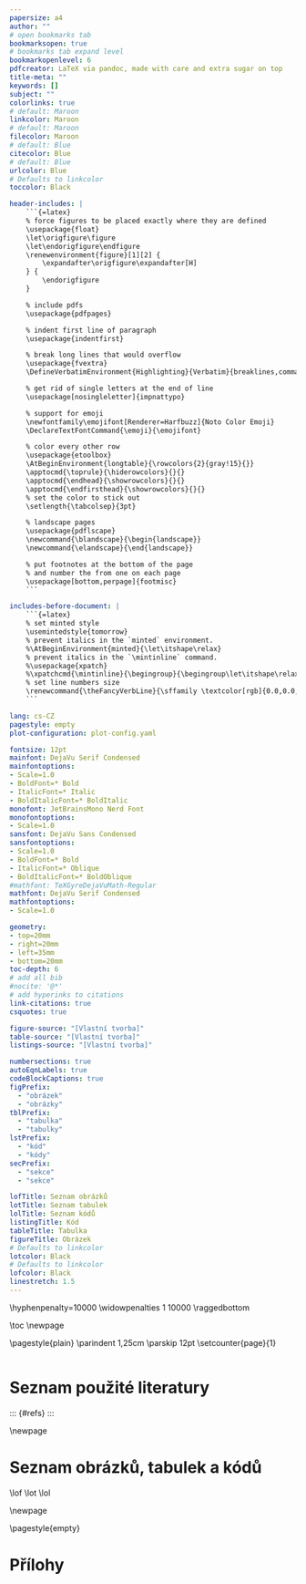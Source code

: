 ```yaml
---
papersize: a4
author: ""
# open bookmarks tab
bookmarksopen: true
# bookmarks tab expand level
bookmarkopenlevel: 6
pdfcreator: LaTeX via pandoc, made with care and extra sugar on top
title-meta: ""
keywords: []
subject: ""
colorlinks: true
# default: Maroon
linkcolor: Maroon
# default: Maroon
filecolor: Maroon
# default: Blue
citecolor: Blue
# default: Blue
urlcolor: Blue
# Defaults to linkcolor
toccolor: Black

header-includes: |
    ```{=latex}
    % force figures to be placed exactly where they are defined
    \usepackage{float}
    \let\origfigure\figure
    \let\endorigfigure\endfigure
    \renewenvironment{figure}[1][2] {
        \expandafter\origfigure\expandafter[H]
    } {
        \endorigfigure
    }

    % include pdfs
    \usepackage{pdfpages}

    % indent first line of paragraph
    \usepackage{indentfirst}

    % break long lines that would overflow
    \usepackage{fvextra}
    \DefineVerbatimEnvironment{Highlighting}{Verbatim}{breaklines,commandchars=\\\{\}}

    % get rid of single letters at the end of line
    \usepackage[nosingleletter]{impnattypo}

    % support for emoji
    \newfontfamily\emojifont[Renderer=Harfbuzz]{Noto Color Emoji}
    \DeclareTextFontCommand{\emoji}{\emojifont}

    % color every other row
    \usepackage{etoolbox}
    \AtBeginEnvironment{longtable}{\rowcolors{2}{gray!15}{}}
    \apptocmd{\toprule}{\hiderowcolors}{}{}
    \apptocmd{\endhead}{\showrowcolors}{}{}
    \apptocmd{\endfirsthead}{\showrowcolors}{}{}
    % set the color to stick out
    \setlength{\tabcolsep}{3pt}

    % landscape pages
    \usepackage{pdflscape}
    \newcommand{\blandscape}{\begin{landscape}}
    \newcommand{\elandscape}{\end{landscape}}

    % put footnotes at the bottom of the page
    % and number the from one on each page
    \usepackage[bottom,perpage]{footmisc}
    ```

includes-before-document: |
    ```{=latex}
    % set minted style
    \usemintedstyle{tomorrow}
    % prevent italics in the `minted` environment.
    %\AtBeginEnvironment{minted}{\let\itshape\relax}
    % prevent italics in the `\mintinline` command.
    %\usepackage{xpatch}
    %\xpatchcmd{\mintinline}{\begingroup}{\begingroup\let\itshape\relax}{}{}
    % set line numbers size
    \renewcommand{\theFancyVerbLine}{\sffamily \textcolor[rgb]{0.0,0.0,0.0}{\tiny \oldstylenums{\arabic{FancyVerbLine}}}}
    ```

lang: cs-CZ
pagestyle: empty
plot-configuration: plot-config.yaml

fontsize: 12pt
mainfont: DejaVu Serif Condensed
mainfontoptions:
- Scale=1.0
- BoldFont=* Bold
- ItalicFont=* Italic
- BoldItalicFont=* BoldItalic
monofont: JetBrainsMono Nerd Font
monofontoptions:
- Scale=1.0
sansfont: DejaVu Sans Condensed
sansfontoptions:
- Scale=1.0
- BoldFont=* Bold
- ItalicFont=* Oblique
- BoldItalicFont=* BoldOblique
#mathfont: TeXGyreDejaVuMath-Regular
mathfont: DejaVu Serif Condensed
mathfontoptions:
- Scale=1.0

geometry:
- top=20mm
- right=20mm
- left=35mm
- bottom=20mm
toc-depth: 6
# add all bib
#nocite: '@*'
# add hyperinks to citations
link-citations: true
csquotes: true

figure-source: "[Vlastní tvorba]"
table-source: "[Vlastní tvorba]"
listings-source: "[Vlastní tvorba]"

numbersections: true
autoEqnLabels: true
codeBlockCaptions: true
figPrefix:
  - "obrázek"
  - "obrázky"
tblPrefix:
  - "tabulka"
  - "tabulky"
lstPrefix:
  - "kód"
  - "kódy"
secPrefix:
  - "sekce"
  - "sekce"

lofTitle: Seznam obrázků
lotTitle: Seznam tabulek
lolTitle: Seznam kódů
listingTitle: Kód
tableTitle: Tabulka
figureTitle: Obrázek
# Defaults to linkcolor
lotcolor: Black
# Defaults to linkcolor
lofcolor: Black
linestretch: 1.5
---
```

\hyphenpenalty=10000
\widowpenalties 1 10000
\raggedbottom

<!-- Table of contents -->
\toc
\newpage

<!-- Set page style -->
\pagestyle{plain}
\parindent 1,25cm
\parskip 12pt
\setcounter{page}{1}

``` {.include}
```

# Seznam použité literatury

::: {#refs}
:::

\newpage

# Seznam obrázků, tabulek a kódů

\lof
\lot
\lol

\newpage

\pagestyle{empty}

# Přílohy

